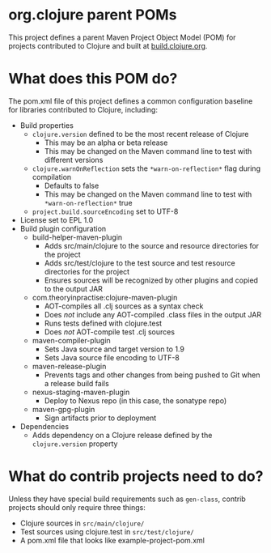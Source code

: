 org.clojure parent POMs
========================================

This project defines a parent Maven Project Object Model (POM) for
projects contributed to Clojure and built at
[build.clojure.org](http://build.clojure.org).


What does this POM do?
========================================

The pom.xml file of this project defines a common configuration
baseline for libraries contributed to Clojure, including:

* Build properties
  * `clojure.version` defined to be the most recent release of Clojure
    * This may be an alpha or beta release
    * This may be changed on the Maven command line to test with different versions
  * `clojure.warnOnReflection` sets the `*warn-on-reflection*` flag during compilation
    * Defaults to false
    * This may be changed on the Maven command line to test with `*warn-on-reflection*` true
  * `project.build.sourceEncoding` set to UTF-8
* License set to EPL 1.0
* Build plugin configuration
  * build-helper-maven-plugin
    * Adds src/main/clojure to the source and resource directories for the project
    * Adds src/test/clojure to the test source and test resource directories for the project
    * Ensures sources will be recognized by other plugins and copied to the output JAR
  * com.theoryinpractise:clojure-maven-plugin
    * AOT-compiles all .clj sources as a syntax check
    * Does *not* include any AOT-compiled .class files in the output JAR
    * Runs tests defined with clojure.test
    * Does *not* AOT-compile test .clj sources
  * maven-compiler-plugin
    * Sets Java source and target version to 1.9
    * Sets Java source file encoding to UTF-8
  * maven-release-plugin
    * Prevents tags and other changes from being pushed to Git when a release build fails
  * nexus-staging-maven-plugin
    * Deploy to Nexus repo (in this case, the sonatype repo)
  * maven-gpg-plugin
    * Sign artifacts prior to deployment 
* Dependencies
  * Adds dependency on a Clojure release defined by the `clojure.version` property


What do contrib projects need to do?
========================================

Unless they have special build requirements such as `gen-class`,
contrib projects should only require three things:

* Clojure sources in `src/main/clojure/`
* Test sources using clojure.test in `src/test/clojure/`
* A pom.xml file that looks like example-project-pom.xml
